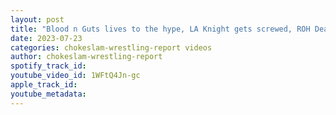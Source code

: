 ```yaml
---
layout: post
title: "Blood n Guts lives to the hype, LA Knight gets screwed, ROH Death Before Dishonored review. Ep# 151"
date: 2023-07-23
categories: chokeslam-wrestling-report videos
author: chokeslam-wrestling-report
spotify_track_id: 
youtube_video_id: 1WFtQ4Jn-gc
apple_track_id: 
youtube_metadata: 
---
```

